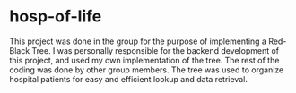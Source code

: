 # hosp-of-life
This project was done in the group for the purpose of implementing a Red-Black Tree.
I was personally responsible for the backend development of this project, and used my own implementation of the tree.
The rest of the coding was done by other group members.
The tree was used to organize hospital patients for easy and efficient lookup and data retrieval.
